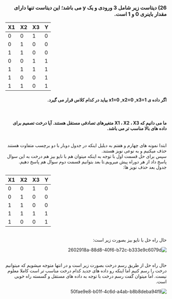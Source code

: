 
<div dir="rtl">
  
  ### 26) دیتاست زیر شامل 3 ورودی و یک y می باشد؛ این دیتاست تنها دارای مقدار باینری 0 و 1 است.
  </div>
  
| X1 | X2 | X3 | Y |
|----|----|----|---|
|  0 |  0 |  1 | 0 |
|  0 |  1 |  0 | 0 |
|  1 |  1 |  0 | 0 |
|  0 |  0 |  1 | 1 |
|  1 |  1 |  1 | 1 |
|  1 |  0 |  0 | 1 |
|  1 |  1 |  0 | 1 |
  
  <div dir="rtl">
  
  #### اگر داده ی x1=0 ,x2=0 ,x3=1 بیاید در کدام کلاس قرار می گیرد.
   <br/>

  #### ما می دانیم که X1 ، X2 ، X3 متغیرهای تصادفی مستقل هستند. آیا درخت تصمیم برای داده های بالا مناسب تر می باشد.
  

 <br/>
  ابتدا نمونه های چهارم و هفتم به دیلیل اینکه در جدول دوبار با دو برچسب متفاوت هستند حذف میکنیم و به نوعی نویز هستند.
   <br/>
  سپس برای حل قسمت اول با توجه به اینکه میتوان هم با نایو بیز هم درخت به این سوال پاسخ داد از هر دوراه پیش میرویم.تا بعد بتوانیم قسمت دوم سوال هم پاسخ دهیم.
 <br/>
  جدول بعد حذف نویز ها:
   <br/>
  </div>
  
| X1 | X2 | X3 | Y |
|----|----|----|---|
|  0 |  0 |  1 | 0 |
|  0 |  1 |  0 | 0 |
|  1 |  1 |  0 | 0 |
|  1 |  1 |  1 | 1 |
|  1 |  0 |  0 | 1 |  

   <div dir="rtl">
 <br/>
 حال راه حل با نایو بیز بصورت زیر است:
 <br/> 
  
  ![2602918a-88d8-40f6-b72c-b333e9c6079d](https://user-images.githubusercontent.com/94288799/147374758-2214e341-0e4e-4fd0-9b97-182f2f6c2e02.jpg)


  <br/> 
  حال راه حل از طریق رسم درخت بصورت زیر است و در انتها متوجه میشویم که میتوانیم درخت را رسم کنیم اما اینکه رو داده های جدید کدام درخت مناسب تر است کاملا معلوم نیست. اما میتوان گفت رسم درخت با توجه به داده های مستقل و گسسته راه خوبی است.
   <br/>
  
  ![50fae9e8-b01f-4c6d-a4ab-b8b8deba94f9](https://user-images.githubusercontent.com/94288799/147374764-f845bf0e-6905-4eb1-a841-872b301009b0.jpg)

  
</div>

